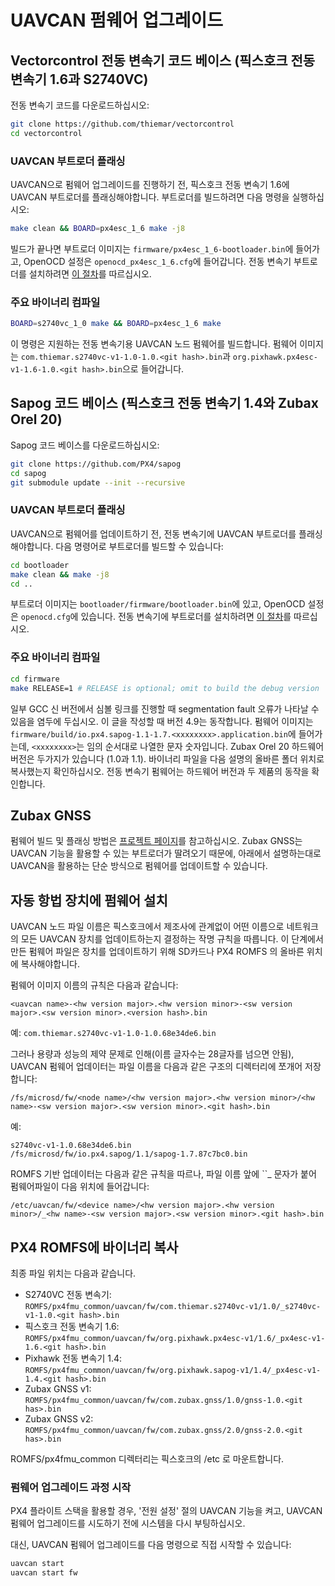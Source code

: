 # UAVCAN 펌웨어 업그레이드

## Vectorcontrol 전동 변속기 코드 베이스 (픽스호크 전동 변속기 1.6과 S2740VC)

전동 변속기 코드를 다운로드하십시오:

```sh
git clone https://github.com/thiemar/vectorcontrol
cd vectorcontrol
```

### UAVCAN 부트로더 플래싱

UAVCAN으로 펌웨어 업그레이드를 진행하기 전, 픽스호크 전동 변속기 1.6에 UAVCAN 부트로더를 플래싱해야합니다. 부트로더를 빌드하려면 다음 명령을 실행하십시오:

```sh
make clean && BOARD=px4esc_1_6 make -j8
```

빌드가 끝나면 부트로더 이미지는 `firmware/px4esc_1_6-bootloader.bin`에 들어가고, OpenOCD 설정은 `openocd_px4esc_1_6.cfg`에 들어갑니다. 전동 변속기 부트로더를 설치하려면 [이 절차](../uavcan/bootloader_installation.md)를 따르십시오.

### 주요 바이너리 컴파일

```sh
BOARD=s2740vc_1_0 make && BOARD=px4esc_1_6 make
```

이 명령은 지원하는 전동 변속기용 UAVCAN 노드 펌웨어를 빌드합니다. 펌웨어 이미지는 `com.thiemar.s2740vc-v1-1.0-1.0.<git hash>.bin`과 `org.pixhawk.px4esc-v1-1.6-1.0.<git hash>.bin`으로 들어갑니다.

## Sapog 코드 베이스 (픽스호크 전동 변속기 1.4와 Zubax Orel 20)

Sapog 코드 베이스를 다운로드하십시오:

```sh
git clone https://github.com/PX4/sapog
cd sapog
git submodule update --init --recursive
```

### UAVCAN 부트로더 플래싱

UAVCAN으로 펌웨어를 업데이트하기 전, 전동 변속기에 UAVCAN 부트로더를 플래싱해야합니다. 다음 명령어로 부트로더를 빌드할 수 있습니다:

```sh
cd bootloader
make clean && make -j8
cd ..
```

부트로더 이미지는 `bootloader/firmware/bootloader.bin`에 있고, OpenOCD 설정은 `openocd.cfg`에 있습니다. 전동 변속기에 부트로더를 설치하려면 [이 절차](../uavcan/bootloader_installation.md)를 따르십시오.

### 주요 바이너리 컴파일

```sh
cd firmware
make RELEASE=1 # RELEASE is optional; omit to build the debug version
```

일부 GCC 신 버전에서 심볼 링크를 진행할 때  segmentation fault 오류가 나타날 수 있음을 염두에 두십시오. 이 글을 작성할 때 버전 4.9는 동작합니다. 펌웨어 이미지는 `firmware/build/io.px4.sapog-1.1-1.7.<xxxxxxxx>.application.bin`에 들어가는데, `<xxxxxxxx>`는 임의 순서대로 나열한 문자 숫자입니다. Zubax Orel 20 하드웨어 버전은 두가지가 있습니다 (1.0과 1.1). 바이너리 파일을 다음 설명의 올바른 폴더 위치로 복사했는지 확인하십시오. 전동 변속기 펌웨어는 하드웨어 버전과 두 제품의 동작을 확인합니다.

## Zubax GNSS

펌웨어 빌드 및 플래싱 방법은 [프로젝트 페이지](https://github.com/Zubax/zubax_gnss)를 참고하십시오. Zubax GNSS는 UAVCAN 기능을 활용할 수 있는 부트로더가 딸려오기 때문에, 아래에서 설명하는대로 UAVCAN을 활용하는 단순 방식으로 펌웨어를 업데이트할 수 있습니다.

## 자동 항법 장치에 펌웨어 설치

UAVCAN 노드 파일 이름은 픽스호크에서 제조사에 관계없이 어떤 이름으로 네트워크의 모든 UAVCAN 장치를 업데이트하는지 결정하는 작명 규칙을 따릅니다. 이 단계에서 만든 펌웨어 파일은 장치를 업데이트하기 위해 SD카드나 PX4 ROMFS 의 올바른 위치에 복사해야합니다.

펌웨어 이미지 이름의 규칙은 다음과 같습니다:

```
<uavcan name>-<hw version major>.<hw version minor>-<sw version major>.<sw version minor>.<version hash>.bin
```

예: `com.thiemar.s2740vc-v1-1.0-1.0.68e34de6.bin`

그러나 용량과 성능의 제약 문제로 인해(이름 글자수는 28글자를 넘으면 안됨), UAVCAN 펌웨어 업데이터는 파일 이름을 다음과 같은 구조의 디렉터리에 쪼개어 저장합니다:

```
/fs/microsd/fw/<node name>/<hw version major>.<hw version minor>/<hw name>-<sw version major>.<sw version minor>.<git hash>.bin
```

예:
```
s2740vc-v1-1.0.68e34de6.bin 
/fs/microsd/fw/io.px4.sapog/1.1/sapog-1.7.87c7bc0.bin
```

ROMFS 기반 업데이터는 다음과 같은 규칙을 따르나, 파일 이름 앞에 ``_ 문자가 붙어 펌웨어파일이 다음 위치에 들어갑니다:

```
/etc/uavcan/fw/<device name>/<hw version major>.<hw version minor>/_<hw name>-<sw version major>.<sw version minor>.<git hash>.bin
```

## PX4 ROMFS에 바이너리 복사

최종 파일 위치는 다음과 같습니다.

* S2740VC 전동 변속기: `ROMFS/px4fmu_common/uavcan/fw/com.thiemar.s2740vc-v1/1.0/_s2740vc-v1-1.0.<git hash>.bin`
* 픽스호크 전동 변속기 1.6: `ROMFS/px4fmu_common/uavcan/fw/org.pixhawk.px4esc-v1/1.6/_px4esc-v1-1.6.<git hash>.bin`
* Pixhawk 전동 변속기 1.4: `ROMFS/px4fmu_common/uavcan/fw/org.pixhawk.sapog-v1/1.4/_px4esc-v1-1.4.<git hash>.bin`
* Zubax GNSS v1: `ROMFS/px4fmu_common/uavcan/fw/com.zubax.gnss/1.0/gnss-1.0.<git has>.bin`
* Zubax GNSS v2: `ROMFS/px4fmu_common/uavcan/fw/com.zubax.gnss/2.0/gnss-2.0.<git has>.bin`

ROMFS/px4fmu_common 디렉터리는 픽스호크의 /etc 로 마운트합니다.

### 펌웨어 업그레이드 과정 시작


PX4 플라이트 스택을 활용할 경우, '전원 설정' 절의 UAVCAN 기능을 켜고, UAVCAN 펌웨어 업그레이드를 시도하기 전에 시스템을 다시 부팅하십시오.


대신, UAVCAN 펌웨어 업그레이드를 다음 명령으로 직접 시작할 수 있습니다:

```sh
uavcan start
uavcan start fw
```
